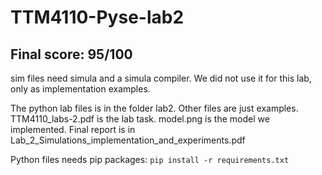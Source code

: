 # TTM4110-Pyse-lab2

## Final score: 95/100

sim files need simula and a simula compiler. We did not use it for this lab, only as implementation examples.

The python lab files is in the folder lab2. Other files are just examples.
TTM4110_labs-2.pdf is the lab task. model.png is the model we implemented.
Final report is in Lab_2_Simulations_implementation_and_experiments.pdf

Python files needs pip packages:
`pip install -r requirements.txt`

